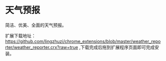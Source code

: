 天气预报
==================
简洁、优美、全面的天气预报。


扩展下载地址：https://github.com/lingzhuzi/chrome_extensions/blob/master/weather_reporter/weather_reporter.crx?raw=true ,下载完成后拖到扩展程序页面即可完成安装。

